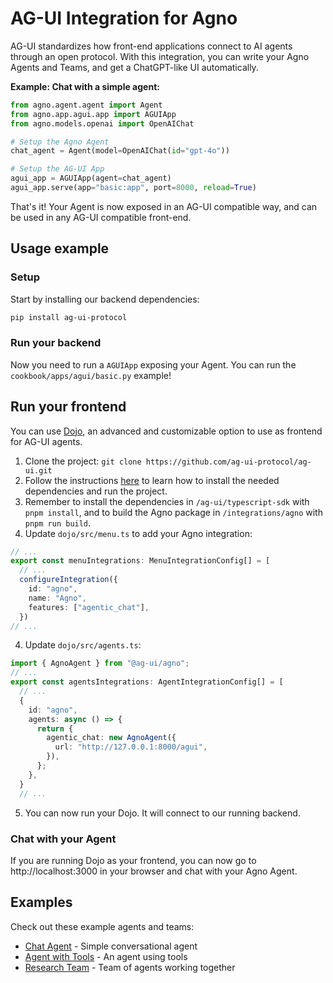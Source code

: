 # AG-UI Integration for Agno

AG-UI standardizes how front-end applications connect to AI agents through an open protocol.
With this integration, you can write your Agno Agents and Teams, and get a ChatGPT-like UI automatically.

**Example: Chat with a simple agent:**

```python my_agent.py
from agno.agent.agent import Agent
from agno.app.agui.app import AGUIApp
from agno.models.openai import OpenAIChat

# Setup the Agno Agent
chat_agent = Agent(model=OpenAIChat(id="gpt-4o"))

# Setup the AG-UI App
agui_app = AGUIApp(agent=chat_agent)
agui_app.serve(app="basic:app", port=8000, reload=True)
```

That's it! Your Agent is now exposed in an AG-UI compatible way, and can be used in any AG-UI compatible front-end.


## Usage example

### Setup

Start by installing our backend dependencies:

```bash
pip install ag-ui-protocol
```

### Run your backend

Now you need to run a `AGUIApp` exposing your Agent. You can run the `cookbook/apps/agui/basic.py` example!

## Run your frontend

You can use [Dojo](https://github.com/ag-ui-protocol/ag-ui/tree/main/typescript-sdk/apps/dojo), an advanced and customizable option to use as frontend for AG-UI agents.

1. Clone the project: `git clone https://github.com/ag-ui-protocol/ag-ui.git`
2. Follow the instructions [here](https://github.com/ag-ui-protocol/ag-ui/tree/main/typescript-sdk/apps/dojo) to learn how to install the needed dependencies and run the project.
3. Remember to install the dependencies in `/ag-ui/typescript-sdk` with `pnpm install`, and to build the Agno package in `/integrations/agno` with `pnpm run build`.
3. Update `dojo/src/menu.ts` to add your Agno integration:
```ts
// ...
export const menuIntegrations: MenuIntegrationConfig[] = [
  // ...
  configureIntegration({
    id: "agno",
    name: "Agno",
    features: ["agentic_chat"],
  })
// ...
```
4. Update `dojo/src/agents.ts`:
```ts
import { AgnoAgent } from "@ag-ui/agno";
// ...
export const agentsIntegrations: AgentIntegrationConfig[] = [
  // ...
  {
    id: "agno",
    agents: async () => {
      return {
        agentic_chat: new AgnoAgent({
          url: "http://127.0.0.1:8000/agui",
        }),
      };
    },
  }
  // ...
```
5. You can now run your Dojo. It will connect to our running backend.


### Chat with your Agent

If you are running Dojo as your frontend, you can now go to http://localhost:3000 in your browser and chat with your Agno Agent.


## Examples

Check out these example agents and teams:

- [Chat Agent](./basic.py) - Simple conversational agent
- [Agent with Tools](./agent_with_tools.py) - An agent using tools
- [Research Team](./research_team.py) - Team of agents working together
